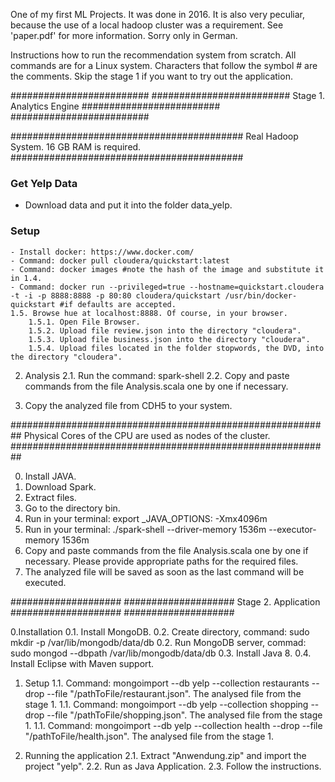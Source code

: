 One of my first ML Projects. It was done in 2016.
It is also very peculiar, because the use of a local hadoop cluster was a requirement.
See 'paper.pdf' for more information. Sorry only in German.

Instructions how to run the recommendation system from scratch.
All commands are for a Linux system.
Characters that follow the symbol # are the comments.
Skip the stage 1 if you want to try out the application.

#########################
#########################
Stage 1. Analytics Engine
#########################
#########################

##########################################
Real Hadoop System. 16 GB RAM is required.
##########################################

### Get Yelp Data
- Download data and put it into the folder data_yelp.

### Setup
	- Install docker: https://www.docker.com/
	- Command: docker pull cloudera/quickstart:latest
	- Command: docker images #note the hash of the image and substitute it in 1.4.
	- Command: docker run --privileged=true --hostname=quickstart.cloudera -t -i -p 8888:8888 -p 80:80 cloudera/quickstart /usr/bin/docker-quickstart #if defaults are accepted.
	1.5. Browse hue at localhost:8888. Of course, in your browser.
		1.5.1. Open File Browser.
		1.5.2. Upload file review.json into the directory "cloudera".
		1.5.3. Upload file business.json into the directory "cloudera".
		1.5.4. Upload files located in the folder stopwords, the DVD, into the directory "cloudera".

2. Analysis
	2.1. Run the command: spark-shell
	2.2. Copy and paste commands from the file Analysis.scala one by one if necessary.

3. Copy the analyzed file from CDH5 to your system.

##########################################################
Physical Cores of the CPU are used as nodes of the cluster.
##########################################################

0. Install JAVA.
1. Download Spark.
2. Extract files.
3. Go to the directory bin.
4. Run in your terminal: export  _JAVA_OPTIONS: -Xmx4096m
5. Run in your terminal: ./spark-shell --driver-memory 1536m --executor-memory 1536m
6. Copy and paste commands from the file Analysis.scala one by one if necessary. Please provide appropriate paths for the required files.
7. The analyzed file will be saved as soon as the last command will be executed.

####################
####################
Stage 2. Application
####################
####################

0.Installation
	0.1. Install MongoDB.
	0.2. Create directory, command: sudo mkdir -p /var/lib/mongodb/data/db
	0.2. Run MongoDB server, commad: sudo mongod --dbpath /var/lib/mongodb/data/db
	0.3. Install Java 8.
	0.4. Install Eclipse with Maven support.

1. Setup
	1.1. Command: mongoimport --db yelp --collection restaurants --drop --file "/pathToFile/restaurant.json". The analysed file from the stage 1.
	1.1. Command: mongoimport --db yelp --collection shopping --drop --file "/pathToFile/shopping.json". The analysed file from the stage 1.
	1.1. Command: mongoimport --db yelp --collection health --drop --file "/pathToFile/health.json". The analysed file from the stage 1.

2. Running the application
	2.1. Extract "Anwendung.zip" and import the project "yelp".
	2.2. Run as Java Application.
	2.3. Follow the instructions.
